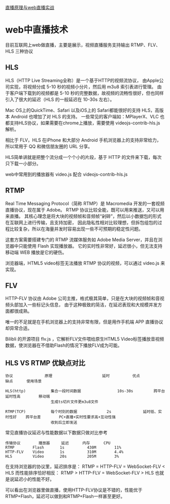 

[直播原理与web直播实战](https://juejin.im/post/5ab851b6f265da23826df601#heading-27)


# web中直播技术

目前互联网上web做直播，主要是展示，视频直播服务支持输出 RTMP、FLV、HLS 三种协议


## HLS

HLS（HTTP Live Streaming全称）是一个基于HTTP的视频流协议，
由Apple公司实现，将视频分成 5-10 秒的视频小分片，然后用 m3u8 索引表进行管理。
由于客户端下载到的视频都是 5-10 秒的完整数据，故视频的流畅性很好，但也同样引入了很大的延迟（HLS 的一般延迟在 10-30s 左右）。

Mac OS上的QuickTime、Safari 以及iOS上的 Safari都能很好的支持 HLS，高版本 Android 也增加了对 HLS 的支持。
一些常见的客户端如：MPlayerX、VLC 也都支持HLS协议，如果需要在chrome上播放，需要使用 videojs-contrib-hls.js 解析。

相比于 FLV，HLS 在iPhone 和大部分 Android 手机浏览器上的支持非常给力，所以常用于 QQ 和微信朋友圈的 URL 分享。

HLS简单讲就是把整个流分成一个个小的片段，基于 HTTP 的文件来下载，每次只下载一小部分。

web中常用到的播放器有 video.js 配合 videojs-contrib-hls.js


## RTMP

Real Time Messaging Protocol（简称 RTMP）是 Macromedia 开发的一套视频直播协议，现在属于 Adobe。
RTMP 协议比较全能，既可以用来推送，又可以用来直播。
其核心理念是将大块的视频帧和音频帧“剁碎”，然后以小数据包的形式在互联网上进行传输，且支持加密，
因此隐私性相对比较理想，但拆包组包的过程比较复杂，所以在海量并发时容易出现一些不可预期的稳定性问题。

这套方案需要搭建专门的 RTMP 流媒体服务如 Adobe Media Server，并且在浏览器中只能使用 Flash 实现播放器。
它的实时性非常好，延迟很小，但无法支持移动端 WEB 播放是它的硬伤。

浏览器端，HTML5 video标签无法播放 RTMP 协议的视频，可以通过 video.js 来实现。


## FLV

HTTP-FLV 协议由 Adobe 公司主推，格式极其简单，只是在大块的视频帧和音视频头部加入一些标记头信息，
由于这种极致的简洁，在延迟表现和大规模并发方面都很成熟。


唯一的不足就是在手机浏览器上的支持非常有限，但是用作手机端 APP 直播协议却异常合适。

Bilibli 的开源项目 flv.js ，它解析FLV文件喂给原生HTML5 Video标签播放音视频数据，使浏览器在不借助Flash的情况下播放FLV成为可能。



## HLS VS RTMP 优缺点对比

```
协议				原理						延时			优点			缺点		使用场景

HLS(http)			集合一段时间数据				10s-30s			跨平台			延时性高		移动端
					生成ts切片文件更m3u8文件

RTMP(TCP)			每个时刻的数据				2s				延时低、实时性好	跨平台差	 	PC+直播+实时性要求高+互动性强
					收到后立即发送

```


常见直播协议延迟与性能数据以下数据只做对比参考
```
传输协议		播放器		延迟		内存		CPU
RTMP		Flash		1s			430M		11%
HTTP-FLV	Video		1s			310M		4.4%
HLS			Video		20s			205M		3%
```

在支持浏览器的协议里，延迟排序是：
RTMP = HTTP-FLV = WebSocket-FLV < HLS
而性能排序恰好相反：
RTMP > HTTP-FLV = WebSocket-FLV > HLS
也就是说延迟小的性能不好。

可以看出在浏览器里做直播，使用HTTP-FLV协议是不错的，性能优于RTMP+Flash，延迟可以做到和RTMP+Flash一样甚至更好。















